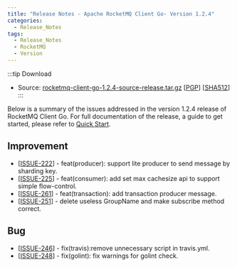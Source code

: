 ```yaml
---
title: "Release Notes - Apache RocketMQ Client Go- Version 1.2.4"
categories:
  - Release_Notes
tags:
  - Release_Notes
  - RocketMQ
  - Version
---
```

:::tip Download
* Source: [rocketmq-client-go-1.2.4-source-release.tar.gz](https://www.apache.org/dyn/closer.cgi?path=rocketmq/rocketmq-client-go/1.2.4/rocketmq-client-go-1.2.4-source-release.tar.gz) [[PGP](https://www.apache.org/dist/rocketmq/rocketmq-client-go/1.2.4/rocketmq-client-go-1.2.4-source-release.tar.gz.asc)] [[SHA512](https://www.apache.org/dist/rocketmq/rocketmq-client-go/1.2.4/rocketmq-client-go-1.2.4-source-release.tar.gz.sha512)]
:::
<!--truncate-->
Below is a summary of the issues addressed in the version 1.2.4 release of RocketMQ Client Go. For full documentation of the release, a guide to get started, please refer to [Quick Start](https://github.com/apache/rocketmq-client-go).


## Improvement
<ul>
<li>[<a href='https://github.com/apache/rocketmq-client-go/pull/222'>ISSUE-222</a>] -  feat(producer): support lite producer to send message by sharding key.
</li>
<li>[<a href='https://github.com/apache/rocketmq-client-go/pull/225'>ISSUE-225</a>] -  feat(consumer): add set max cachesize api to support simple flow-control.
</li>
<li>[<a href='https://github.com/apache/rocketmq-client-go/pull/261'>ISSUE-261</a>] -  feat(transaction): add transaction producer message.
</li>
<li>[<a href='https://github.com/apache/rocketmq-client-go/pull/251'>ISSUE-251</a>] -  delete useless GroupName and make subscribe method correct.
</li>
</ul>

## Bug
<ul>
<li>[<a href='https://github.com/apache/rocketmq-client-go/pull/246'>ISSUE-246</a>] -  fix(travis):remove unnecessary script in travis.yml. 
</li>
<li>[<a href='https://github.com/apache/rocketmq-client-go/pull/248'>ISSUE-248</a>] -  fix(golint): fix warnings for golint check.
</li>
</ul>
                                        
            


